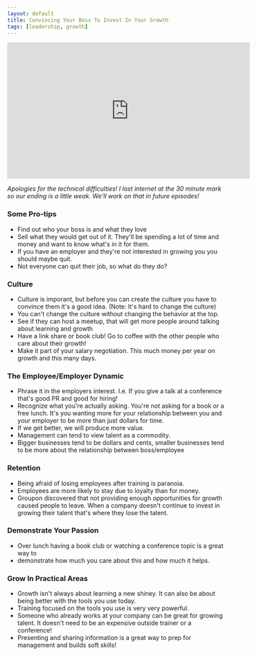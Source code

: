 ```yaml
---
layout: default
title: Convincing Your Boss To Invest In Your Growth
tags: [leadership, growth]
---
```


<iframe width="560" height="315" src="http://www.youtube.com/embed/vUR80FLP9Os" frameborder="0">
</iframe>


<em>Apologies for the technical difficulties! I lost internet at the 30 minute
mark so our ending is a little weak. We'll work on that in future episodes!</em>

### Some Pro-tips
* Find out who your boss is and what they love
* Sell what they would get out of it. They'll be spending a lot of time and
  money and want to know what's in it for them.
* If you have an employer and they're not interested in growing you you should
  maybe quit.
* Not everyone can quit their job, so what do they do?

### Culture
* Culture is imporant, but before you can create the culture you have to
  convince them it's a good idea. (Note: It's hard to change the culture)
* You can't change the culture without changing the behavior at the top.
* See if they can host a meetup, that will get more people around talking about
  learning and growth
* Have a link share or book club! Go to coffee with the other people who care
  about their growth!
* Make it part of your salary negotiation. This much money per year on growth
  and this many days.

### The Employee/Employer Dynamic
* Phrase it in the employers interest. I.e. If you give a talk at a conference
  that's good PR and good for hiring!
* Recognize what you're actually asking. You're not asking for a book or a free
  lunch. It's you wanting more for your relationship between you and your
  employer to be more than just dollars for time.
* If we get better, we will produce more value.
* Management can tend to view talent as a commodity. 
* Bigger businesses tend to be dollars and cents, smaller businesses tend to be
  more about the relationship between boss/employee

### Retention
* Being afraid of losing employees after training is paranoia.
* Employees are more likely to stay due to loyalty than for money.
* Groupon discovered that not providing enough opportunities for growth caused
  people to leave. When a company doesn't continue to invest in growing their
  talent that's where they lose the talent.

### Demonstrate Your Passion
* Over lunch having a book club or watching a conference topic is a great way to
* demonstrate how much you care about this and how much it helps.


### Grow In Practical Areas
* Growth isn't always about learning a new shiney. It can also be about being
  better with the tools you use today.
* Training focused on the tools you use is very very powerful.
* Someone who already works at your company can be great for growing talent. It
  doesn't need to be an expensive outside trainer or a conference!
* Presenting and sharing information is a great way to prep  for management and
  builds soft skills!
